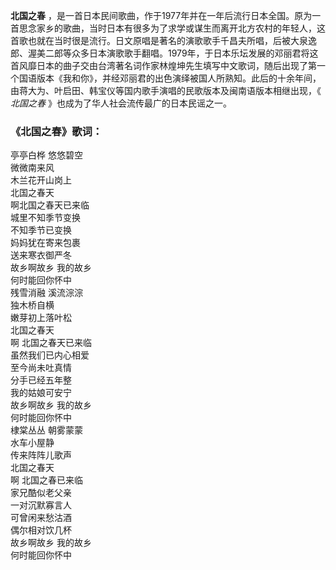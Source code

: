 

**北国之春**
，是一首日本民间歌曲，作于1977年并在一年后流行日本全国。原为一首思念家乡的歌曲，当时日本有很多为了求学或谋生而离开北方农村的年轻人，这首歌也就在当时很是流行。日文原唱是著名的演歌歌手千昌夫所唱，后被大泉逸郎、渥美二郎等众多日本演歌歌手翻唱。1979年，于日本乐坛发展的邓丽君将这首风靡日本的曲子交由台湾著名词作家林煌坤先生填写中文歌词，随后出现了第一个国语版本《我和你》，并经邓丽君的出色演绎被国人所熟知。此后的十余年间，由蒋大为、叶启田、韩宝仪等国内歌手演唱的民歌版本及闽南语版本相继出现，《
_北国之春_ 》也成为了华人社会流传最广的日本民谣之一。

### 《北国之春》歌词：

亭亭白桦 悠悠碧空  
微微南来风  
木兰花开山岗上  
北国之春天  
啊北国之春天已来临  
城里不知季节变换  
不知季节已变换  
妈妈犹在寄来包裹  
送来寒衣御严冬  
故乡啊故乡 我的故乡  
何时能回你怀中  
残雪消融 溪流淙淙  
独木桥自横  
嫩芽初上落叶松  
北国之春天  
啊 北国之春天已来临  
虽然我们已内心相爱  
至今尚未吐真情  
分手已经五年整  
我的姑娘可安宁  
故乡啊故乡 我的故乡  
何时能回你怀中  
棣棠丛丛 朝雾蒙蒙  
水车小屋静  
传来阵阵儿歌声  
北国之春天  
啊 北国之春已来临  
家兄酷似老父亲  
一对沉默寡言人  
可曾闲来愁沽酒  
偶尔相对饮几杯  
故乡啊故乡 我的故乡  
何时能回你怀中

